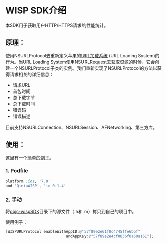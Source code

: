 # WISP SDK介绍

本SDK用于获取用户HTTP/HTTPS请求的性能统计。

## 原理：

使用NSURLProtocol去重新定义苹果的[URL加载系统](https://developer.apple.com/library/ios/documentation/Cocoa/Conceptual/URLLoadingSystem/URLLoadingSystem.html#//apple_ref/doc/uid/10000165-BCICJDHA) (URL Loading System)的行为。当URL Loading System使用NSURLRequest去获取资源的时候，它会创建一个NSURLProtocol子类的实例。我们重新实现了NSURLProtocol的方法以获得请求相关的详细信息：

- 请求URL
- 首包时间
- 总下载字节
- 总下载时间
- 错误码
- 错误描述

目前支持NSURLConnection、NSURLSession、AFNetworking、第三方库。

## 使用：

这里有一个[简单的例子](https://github.com/hellokangning/wispSample)。

### 1. Podfile

```ruby
platform :ios, '7.0'
pod 'QiniuWISP', '~> 0.1.4'
```

### 2. 手动
将[objc-wispSDK](https://github.com/hellokangning/objc-wispSDK/tree/master/objc-wispSDK)目录下的源文件（.h和.m）拷贝到自己的项目中。

使用例子：

```objective-c
[WISPURLProtocol enableWithAppID:@"57f89e2e61f0c4745ffe6bbf"
                           andAppKey:@"57f89e2e4cf0836f0a60a161"];
```

